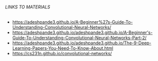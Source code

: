 ###### LINKS TO MATERIALS

- https://adeshpande3.github.io/A-Beginner%27s-Guide-To-Understanding-Convolutional-Neural-Networks/
- https://adeshpande3.github.io/adeshpande3.github.io/A-Beginner's-Guide-To-Understanding-Convolutional-Neural-Networks-Part-2/
- https://adeshpande3.github.io/adeshpande3.github.io/The-9-Deep-Learning-Papers-You-Need-To-Know-About.html
- https://cs231n.github.io/convolutional-networks/